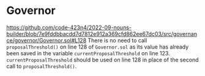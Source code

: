 # Governor
https://github.com/code-423n4/2022-09-nouns-builder/blob/7e9fddbbacdd7d7812e912a369cfd862ee67dc03/src/governance/governor/Governor.sol#L128
There is no need to call `proposalThreshold()` on line 128 of `Governor.sol` as its value has already been saved in the variable `currentProposalThreshold` on line 123. `currentProposalThreshold` should be used on line 128 in place of the second call to `proposalThreshold()`.
